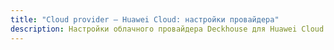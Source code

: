 ```yaml
---
title: "Cloud provider — Huawei Cloud: настройки провайдера"
description: Настройки облачного провайдера Deckhouse для Huawei Cloud.
---
```


<!-- SCHEMA -->
